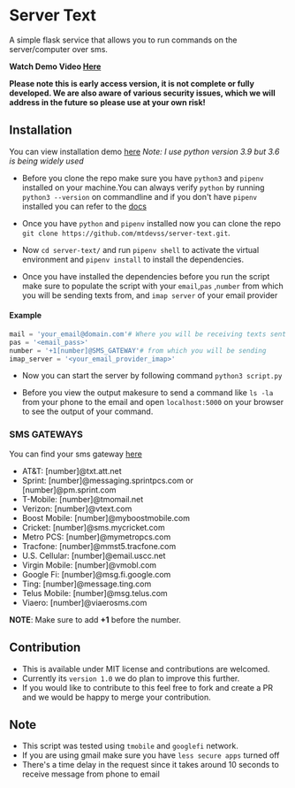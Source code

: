 # Server Text
A simple flask service that allows you to run commands on the server/computer over sms.

**Watch Demo Video [Here](https://vimeo.com/532760635)**

**Please note this is early access version, it is not complete or fully developed. We are also aware of various security issues, which we will address in the future so please use at your own risk!**

## Installation

You can view installation demo [here](https://asciinema.org/a/404971)
_Note: I use python version 3.9 but 3.6 is being widely used_

- Before you clone the repo make sure you have `python3` and `pipenv` installed on your machine.You can always verify `python` by running `python3 --version` on commandline and if you don't have `pipenv` installed you can refer to the [docs](https://pipenv-fork.readthedocs.io/en/latest/install.html)

- Once you have `python` and `pipenv` installed now you can clone the repo 
`git clone https://github.com/mtdevss/server-text.git`.

- Now `cd server-text/` and run `pipenv shell` to activate the virtual environment and `pipenv install` to install the dependencies.

- Once you have installed the dependencies before you run the script make sure to populate the script with your `email`,`pas` ,`number` from which you will be sending texts from, and `imap server` of your email provider

#### Example

```python
mail = 'your_email@domain.com'# Where you will be receiving texts sent from number
pas = '<email_pass>'
number = '+1[number]@SMS_GATEWAY'# from which you will be sending
imap_server = '<your_email_provider_imap>'
```
- Now you can start the server by following command `python3 script.py`

- Before you view the output makesure to send a command like `ls -la` from your phone to the email and open `localhost:5000` on your browser to see the output of your command.

### SMS GATEWAYS

You can find your sms gateway [here](https://www.freecarrierlookup.com/)

- AT&T: [number]@txt.att.net
- Sprint: [number]@messaging.sprintpcs.com or [number]@pm.sprint.com
- T-Mobile: [number]@tmomail.net
- Verizon: [number]@vtext.com
- Boost Mobile: [number]@myboostmobile.com
- Cricket: [number]@sms.mycricket.com
- Metro PCS: [number]@mymetropcs.com
- Tracfone: [number]@mmst5.tracfone.com
- U.S. Cellular: [number]@email.uscc.net
- Virgin Mobile: [number]@vmobl.com
- Google Fi: [number]@msg.fi.google.com
- Ting: [number]@message.ting.com
- Telus Mobile: [number]@msg.telus.com
- Viaero: [number]@viaerosms.com

**NOTE**: Make sure to add **+1** before the number.


## Contribution
- This is available under MIT license and contributions are welcomed.
- Currently its `version 1.0` we do plan to improve this further.
- If you would like to contribute to this feel free to fork and create a PR and we would be happy to merge your contribution.


## Note
- This script was tested using `tmobile` and `googlefi` network.
- If you are using gmail make sure you have `less secure apps` turned off
- There's a time delay in the request since it takes around 10 seconds to receive message from phone to email
